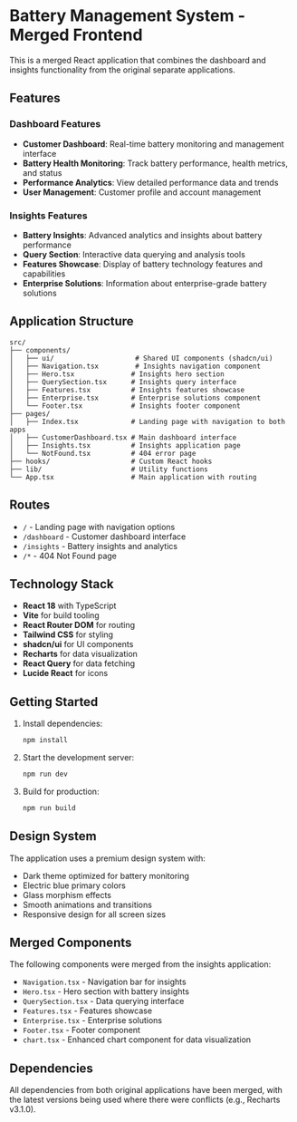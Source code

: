 # Battery Management System - Merged Frontend

This is a merged React application that combines the dashboard and insights functionality from the original separate applications.

## Features

### Dashboard Features
- **Customer Dashboard**: Real-time battery monitoring and management interface
- **Battery Health Monitoring**: Track battery performance, health metrics, and status
- **Performance Analytics**: View detailed performance data and trends
- **User Management**: Customer profile and account management

### Insights Features
- **Battery Insights**: Advanced analytics and insights about battery performance
- **Query Section**: Interactive data querying and analysis tools
- **Features Showcase**: Display of battery technology features and capabilities
- **Enterprise Solutions**: Information about enterprise-grade battery solutions

## Application Structure

```
src/
├── components/
│   ├── ui/                    # Shared UI components (shadcn/ui)
│   ├── Navigation.tsx         # Insights navigation component
│   ├── Hero.tsx              # Insights hero section
│   ├── QuerySection.tsx      # Insights query interface
│   ├── Features.tsx          # Insights features showcase
│   ├── Enterprise.tsx        # Enterprise solutions component
│   └── Footer.tsx            # Insights footer component
├── pages/
│   ├── Index.tsx             # Landing page with navigation to both apps
│   ├── CustomerDashboard.tsx # Main dashboard interface
│   ├── Insights.tsx          # Insights application page
│   └── NotFound.tsx          # 404 error page
├── hooks/                    # Custom React hooks
├── lib/                      # Utility functions
└── App.tsx                   # Main application with routing
```

## Routes

- `/` - Landing page with navigation options
- `/dashboard` - Customer dashboard interface
- `/insights` - Battery insights and analytics
- `/*` - 404 Not Found page

## Technology Stack

- **React 18** with TypeScript
- **Vite** for build tooling
- **React Router DOM** for routing
- **Tailwind CSS** for styling
- **shadcn/ui** for UI components
- **Recharts** for data visualization
- **React Query** for data fetching
- **Lucide React** for icons

## Getting Started

1. Install dependencies:
   ```bash
   npm install
   ```

2. Start the development server:
   ```bash
   npm run dev
   ```

3. Build for production:
   ```bash
   npm run build
   ```

## Design System

The application uses a premium design system with:
- Dark theme optimized for battery monitoring
- Electric blue primary colors
- Glass morphism effects
- Smooth animations and transitions
- Responsive design for all screen sizes

## Merged Components

The following components were merged from the insights application:
- `Navigation.tsx` - Navigation bar for insights
- `Hero.tsx` - Hero section with battery insights
- `QuerySection.tsx` - Data querying interface
- `Features.tsx` - Features showcase
- `Enterprise.tsx` - Enterprise solutions
- `Footer.tsx` - Footer component
- `chart.tsx` - Enhanced chart component for data visualization

## Dependencies

All dependencies from both original applications have been merged, with the latest versions being used where there were conflicts (e.g., Recharts v3.1.0).
